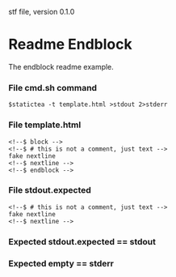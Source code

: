 stf file, version 0.1.0

# Readme Endblock

The endblock readme example.

### File cmd.sh command

~~~
$statictea -t template.html >stdout 2>stderr
~~~

### File template.html

~~~
<!--$ block -->
<!--$ # this is not a comment, just text -->
fake nextline
<!--$ nextline -->
<!--$ endblock -->
~~~

### File stdout.expected

~~~
<!--$ # this is not a comment, just text -->
fake nextline
<!--$ nextline -->
~~~

### Expected stdout.expected == stdout
### Expected empty == stderr

